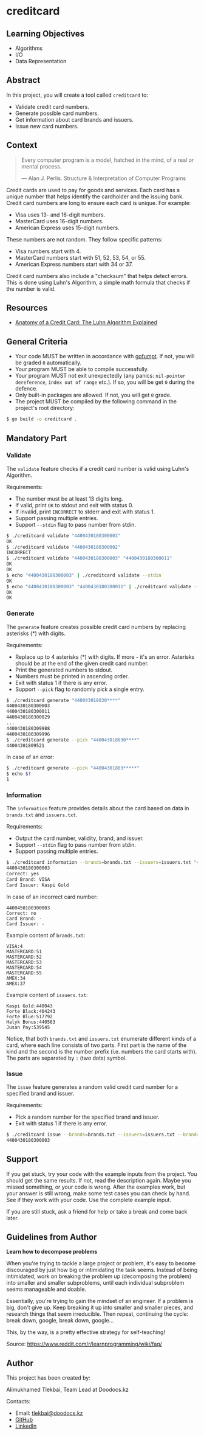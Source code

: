 # creditcard

## Learning Objectives

- Algorithms
- I/O
- Data Representation

## Abstract

In this project, you will create a tool called `creditcard` to:

- Validate credit card numbers.
- Generate possible card numbers.
- Get information about card brands and issuers.
- Issue new card numbers.

## Context

> Every computer program is a model, hatched in the mind, of a real or mental process.
>
> — Alan J. Perlis. Structure & Interpretation of Computer Programs

Credit cards are used to pay for goods and services. Each card has a unique number that helps identify the cardholder and the issuing bank. Credit card numbers are long to ensure each card is unique. For example:

- Visa uses 13- and 16-digit numbers.
- MasterCard uses 16-digit numbers.
- American Express uses 15-digit numbers.

These numbers are not random. They follow specific patterns:

- Visa numbers start with 4.
- MasterCard numbers start with 51, 52, 53, 54, or 55.
- American Express numbers start with 34 or 37.

Credit card numbers also include a "checksum" that helps detect errors. This is done using Luhn's Algorithm, a simple math formula that checks if the number is valid.

## Resources

- [Anatomy of a Credit Card: The Luhn Algorithm Explained](https://www.groundlabs.com/blog/anatomy-of-a-credit-card/)

## General Criteria

- Your code MUST be written in accordance with [gofumpt](https://github.com/mvdan/gofumpt). If not, you will be graded `0` automatically.
- Your program MUST be able to compile successfully.
- Your program MUST not exit unexpectedly (any panics: `nil-pointer dereference`, `index out of range` etc.). If so, you will be get `0` during the defence.
- Only built-in packages are allowed. If not, you will get `0` grade.
- The project MUST be compiled by the following command in the project's root directory:

```sh
$ go build -o creditcard .
```

## Mandatory Part

### Validate

The `validate` feature checks if a credit card number is valid using Luhn's Algorithm.

Requirements:

- The number must be at least 13 digits long.
- If valid, print `OK` to stdout and exit with status 0.
- If invalid, print `INCORRECT` to stderr and exit with status 1.
- Support passing multiple entries.
- Support `--stdin` flag to pass number from stdin.

```sh
$ ./creditcard validate "4400430180300003"
OK
$ ./creditcard validate "4400430180300002"
INCORRECT
$ ./creditcard validate "4400430180300003" "4400430180300011"
OK
OK
$ echo "4400430180300003" | ./creditcard validate --stdin
OK
$ echo "4400430180300003" "4400430180300011" | ./creditcard validate --stdin
OK
OK
```

### Generate

The `generate` feature creates possible credit card numbers by replacing asterisks (*) with digits.

Requirements:

- Replace up to 4 asterisks (*) with digits. If more - it's an error. Asterisks should be at the end of the given credit card number.
- Print the generated numbers to stdout.
- Numbers must be printed in ascending order.
- Exit with status 1 if there is any error.
- Support `--pick` flag to randomly pick a single entry.

```sh
$ ./creditcard generate "440043018030****"
4400430180300003
4400430180300011
4400430180300029
...
4400430180309988
4400430180309996
$ ./creditcard generate --pick "440043018030****"
44004301809521
```

In case of an error:

```sh
$ ./creditcard generate --pick "44004301803*****"
$ echo $?
1
```

### Information

The `information` feature provides details about the card based on data in `brands.txt` and `issuers.txt`.

Requirements:
- Output the card number, validity, brand, and issuer.
- Support `--stdin` flag to pass number from stdin.
- Support passing multiple entries.

```sh
$ ./creditcard information --brands=brands.txt --issuers=issuers.txt "4400430180300003"
4400430180300003
Correct: yes
Card Brand: VISA
Card Issuer: Kaspi Gold
```

In case of an incorrect card number:

```
4400450180300003
Correct: no
Card Brand: -
Card Issuer: -
```

Example content of `brands.txt`:

```
VISA:4
MASTERCARD:51
MASTERCARD:52
MASTERCARD:53
MASTERCARD:54
MASTERCARD:55
AMEX:34
AMEX:37
```

Example content of `issuers.txt`:

```
Kaspi Gold:440043
Forte Black:404243
Forte Blue:517792
Halyk Bonus:440563
Jusan Pay:539545
```

Notice, that both `brands.txt` and `issuers.txt` enumerate different kinds of a card, where each line consists of two parts. First part is the name of the kind and the second is the number prefix (i.e. numbers the card starts with). The parts are separated by `:` (two dots) symbol.

### Issue

The `issue` feature generates a random valid credit card number for a specified brand and issuer.

Requirements:

- Pick a random number for the specified brand and issuer.
- Exit with status 1 if there is any error.

```sh
$ ./creditcard issue --brands=brands.txt --issuers=issuers.txt --brand=VISA --issuer="Kaspi Gold"
4400430180300003
```

## Support

If you get stuck, try your code with the example inputs from the project. You should get the same results. If not, read the description again. Maybe you missed something, or your code is wrong. After the examples work, but your answer is still wrong, make some test cases you can check by hand. See if they work with your code. Use the complete example input.

If you are still stuck, ask a friend for help or take a break and come back later.


## Guidelines from Author

**Learn how to decompose problems**

When you're trying to tackle a large project or problem, it's easy to become discouraged by just how big or intimidating the task seems. Instead of being intimidated, work on breaking the problem up (decomposing the problem) into smaller and smaller subproblems, until each individual subproblem seems manageable and doable.

Essentially, you're trying to gain the mindset of an engineer. If a problem is big, don't give up. Keep breaking it up into smaller and smaller pieces, and research things that seem irreducible. Then repeat, continuing the cycle: break down, google, break down, google...

This, by the way, is a pretty effective strategy for self-teaching!

Source: https://www.reddit.com/r/learnprogramming/wiki/faq/

## Author

This project has been created by:

Alimukhamed Tlekbai, Team Lead at Doodocs.kz

Contacts:
- Email: tlekbai@doodocs.kz
- [GitHub](https://github.com/atlekbai/)
- [LinkedIn](https://www.linkedin.com/in/atlekbai/)
